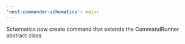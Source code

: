```yaml
---
'nest-commander-schematics': major
---
```


Schematics now create command that extends the CommandRunner abstract class
